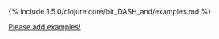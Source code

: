 {% include 1.5.0/clojure.core/bit_DASH_and/examples.md %}

[Please add examples!](https://github.com/arrdem/grimoire/edit/master/_includes/1.6.0/clojure.core/bit_DASH_and/examples.md)

